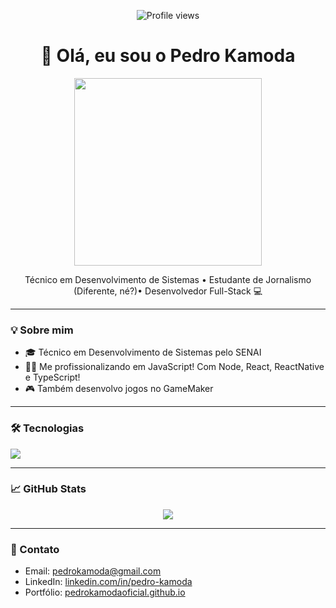 <p align="center">
  <img src="https://komarev.com/ghpvc/?username=pedro-kamoda&style=flat-square" alt="Profile views" />
</p>

<h1 align="center">👋 Olá, eu sou o Pedro Kamoda</h1>
<p align="center">
<img src="https://media.giphy.com/media/qgQUggAC3Pfv687qPC/giphy.gif" width="300">
</p>

<p align="center">
  Técnico em Desenvolvimento de Sistemas • Estudante de Jornalismo (Diferente, né?)• Desenvolvedor Full-Stack  💻
</p>

---

### 💡 Sobre mim

- 🎓 Técnico em Desenvolvimento de Sistemas pelo SENAI
- 🧑‍💻 Me profissionalizando em JavaScript! Com Node, React, ReactNative e TypeScript! 
- 🎮 Também desenvolvo jogos no GameMaker

---

### 🛠️ Tecnologias

<p>
  <img src="https://skillicons.dev/icons?i=html,css,js,ts,react,nodejs,java,c#" />
</p>

---

### 📈 GitHub Stats

<p align="center">
  <img src="https://github-readme-stats.vercel.app/api?username=pedrokamodaoficial&show_icons=true" />
</p>

---

### 🔗 Contato

- Email: [pedrokamoda@gmail.com](mailto:pedrokamoda@gmail.com)
- LinkedIn: [linkedin.com/in/pedro-kamoda](https://www.linkedin.com/in/pedro-kamoda-522155204/)
- Portfólio: [pedrokamodaoficial.github.io](https://pedrokamodaoficial.github.io)
